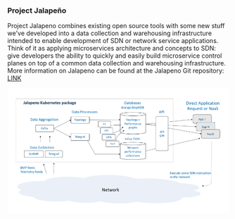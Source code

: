 ### Project Jalapeño

Project Jalapeno combines existing open source tools with some new stuff we've developed into a data collection and warehousing infrastructure intended to enable development of SDN or network service applications. Think of it as applying microservices architecture and concepts to SDN: give developers the ability to quickly and easily build microservice control planes on top of a common data collection and warehousing infrastructure. More information on Jalapeno can be found at the Jalapeno Git repository: [LINK](https://github.com/cisco-open/jalapeno/blob/main/README.md)

![jalapeno_architecture](https://github.com/cisco-open/jalapeno/blob/main/docs/diagrams/jalapeno_architecture.png)
